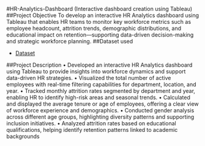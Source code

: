 #HR-Analytics-Dashboard (Interactive dashboard creation using Tableau)
##Project Objective
To develop an interactive HR Analytics dashboard using Tableau that enables HR teams to monitor key workforce metrics such as employee headcount, attrition trends, demographic distributions, and educational impact on retention—supporting data-driven decision-making and strategic workforce planning.
##Dataset used
- <a href="https://github.com/rawatdeepanshi/HR-Analytics-Dashboard/blob/main/HR%20Data.xlsx">Dataset</a>

##Project Description
•	Developed an interactive HR Analytics dashboard using Tableau to provide insights into workforce dynamics and support data-driven HR strategies.
•	Visualized the total number of active employees with real-time filtering capabilities for department, location, and year.
•	Tracked monthly attrition rates segmented by department and year, enabling HR to identify high-risk areas and seasonal trends.
•	Calculated and displayed the average tenure or age of employees, offering a clear view of workforce experience and demographics.
•	Conducted gender analysis across different age groups, highlighting diversity patterns and supporting inclusion initiatives.
•	Analyzed attrition rates based on educational qualifications, helping identify retention patterns linked to academic backgrounds


